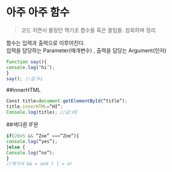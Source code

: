 # 아주 아주  함수 
>코드 치면서 몰랐던 핵기초 함수들 혹은 꿀팁들. 참회하며 정리<br>

함수는 입력과 출력으로 이루어진다.<br>
입력을 담당하는 Parameter(매개변수) , 출력을 담당는 Argument(인자)
```javascript
Function say(){
console.log(‘hi’);
}
say(); //값:hi
```

##innerHTML
```javascript
Const title=document.getElementById(“title”);
title.innerHTML=“HI”;
Console.log(title); //값:HI
```

##색다른 IF문
```javascript
if(20>5 && ”Zoe” ===“Zoe”){
console.log(“yes”);
}else {
Console.log(“no”);
}
//여기서 && = and l l = or
```



